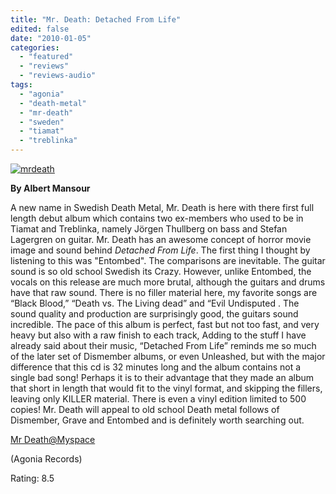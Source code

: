 ```yaml
---
title: "Mr. Death: Detached From Life"
edited: false
date: "2010-01-05"
categories:
  - "featured"
  - "reviews"
  - "reviews-audio"
tags:
  - "agonia"
  - "death-metal"
  - "mr-death"
  - "sweden"
  - "tiamat"
  - "treblinka"
---
```


[![mrdeath](http://www.hellbound.ca/wp-content/uploads/2010/01/mrdeath-300x300.jpg "mrdeath")](http://www.hellbound.ca/wp-content/uploads/2010/01/mrdeath.jpg)

**By Albert Mansour**

A new name in Swedish Death Metal, Mr. Death is here with there first full length debut album which contains two ex-members who used to be in Tiamat and Treblinka, namely Jörgen Thullberg on bass and Stefan Lagergren on guitar. Mr. Death has an awesome concept of horror movie image and sound behind _Detached From Life_. The first thing I thought by listening to this was "Entombed". The comparisons are inevitable. The guitar sound is so old school Swedish its Crazy. However, unlike Entombed, the vocals on this release are much more brutal, although the guitars and drums have that raw sound. There is no filler material here, my favorite songs are “Black Blood,” “Death vs. The Living dead” and “Evil Undisputed . The sound quality and production are surprisingly good, the guitars sound incredible. The pace of this album is perfect, fast but not too fast, and very heavy but also with a raw finish to each track, Adding to the stuff I have already said about their music, “Detached From Life” reminds me so much of the later set of Dismember albums, or even Unleashed, but with the major difference that this cd is 32 minutes long and the album contains not a single bad song! Perhaps it is to their advantage that they made an album that short in length that would fit to the vinyl format, and skipping the fillers, leaving only KILLER material. There is even a vinyl edition limited to 500 copies! Mr. Death will appeal to old school Death metal follows of Dismember, Grave and Entombed and is definitely worth searching out.

[Mr Death@Myspace](http://www.myspace.com/misterdeathsweden)

(Agonia Records)

Rating: 8.5
